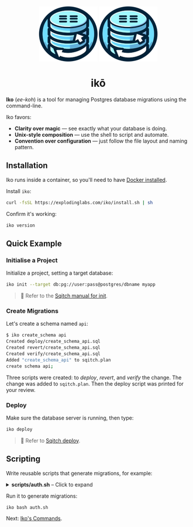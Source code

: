 <p align="center">
  <img alt="Iko logo" height="150" src="https://github.com/explodinglabs/iko/blob/main/images/logo-light.png?raw=true#gh-light-mode-only" />
  <img alt="Iko logo" height="150" src="https://github.com/explodinglabs/iko/blob/main/images/logo-dark.png?raw=true#gh-dark-mode-only" />
</p>

<h1 align="center">
  ikō
</h1>

**Iko** (_ee-koh_) is a tool for managing Postgres database migrations using
the command-line.

Iko favors:

- **Clarity over magic** — see exactly what your database is doing.
- **Unix-style composition** — use the shell to script and automate.
- **Convention over configuration** — just follow the file layout and naming pattern.

## Installation

Iko runs inside a container, so you'll need to have [Docker
installed](https://docs.docker.com/get-docker/).

Install `iko`:

```sh
curl -fsSL https://explodinglabs.com/iko/install.sh | sh
```

Confirm it's working:

```sh
iko version
```

## Quick Example

### Initialise a Project

Initialize a project, setting a target database:

```sh
iko init --target db:pg://user:pass@postgres/dbname myapp
```

> 📖 Refer to the [Sqitch manual for
> init](https://sqitch.org/docs/manual/sqitch-init/).

### Create Migrations

Let's create a schema named `api`:

```sh
$ iko create_schema api
Created deploy/create_schema_api.sql
Created revert/create_schema_api.sql
Created verify/create_schema_api.sql
Added "create_schema_api" to sqitch.plan
create schema api;
```

Three scripts were created: to _deploy_, _revert_, and _verify_ the change. The
change was added to `sqitch.plan`. Then the deploy script was printed for your
review.

### Deploy

Make sure the database server is running, then type:

```sh
iko deploy
```

> 📖 Refer to [Sqitch
> deploy](https://sqitch.org/docs/manual/sqitch-deploy/).

## Scripting

Write reusable scripts that generate migrations, for example:

<details>
  <summary><b>scripts/auth.sh</b> – <a>Click to expand</a></summary>

```sh
# Create an auth schema
create_schema auth

# Create an auth.user table
create_table_as auth.user <<'EOF'
create table auth.user (
  username text primary key check (length(username) >= 3),
  password text not null check (length(password) < 512),
  role name not null check (length(role) < 512)
);
EOF

# Create a function that encrypts passwords
create_function_as auth.encrypt_pass <<'EOF'
create function auth.encrypt_pass () returns trigger language plpgsql as $$
begin
  if tg_op = 'INSERT' or new.password <> old.password then
    new.password = crypt(new.password, gen_salt('bf'));
  end if;
  return new;
end; $$
EOF

# Call encrypt_pass when a user is inserted or updated
create_trigger encrypt_pass auth.user auth.encrypt_pass
```

</details>

Run it to generate migrations:

```sh
iko bash auth.sh
```

Next: [Iko's Commands](COMMANDS.md).
